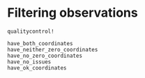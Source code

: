 # Filtering observations

```@docs
qualitycontrol!
```

```@docs
have_both_coordinates
have_neither_zero_coordinates
have_no_zero_coordinates
have_no_issues
have_ok_coordinates
```
